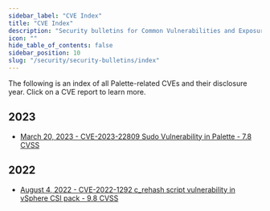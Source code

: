 ```yaml
---
sidebar_label: "CVE Index"
title: "CVE Index"
description: "Security bulletins for Common Vulnerabilities and Exposures (CVEs) related to Palette"
icon: ""
hide_table_of_contents: false
sidebar_position: 10
slug: "/security/security-bulletins/index"
---
```


The following is an index of all Palette-related CVEs and their disclosure year. Click on a CVE report to learn more.

## 2023

- [March 20, 2023 - CVE-2023-22809 Sudo Vulnerability in Palette - 7.8 CVSS](/security/security-bulletins/cve-reports#march20,2023-cve-2023-22809sudovulnerabilityinpalette-7.8cvss)


## 2022

- [August 4, 2022 - CVE-2022-1292 c_rehash script vulnerability in vSphere CSI pack - 9.8 CVSS](/security/security-bulletins/cve-reports#august4,2022-cve-2022-1292c_rehashscriptvulnerabilityinvspherecsipack-9.8cvss)


<br />